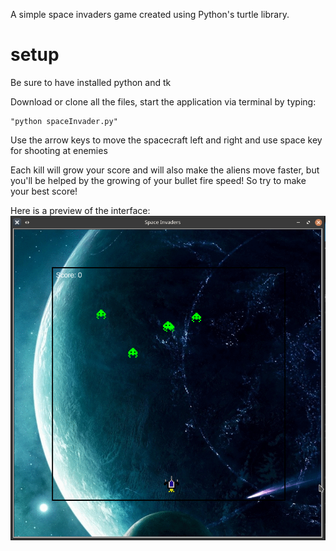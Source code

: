 A simple space invaders game created using Python's turtle library.

# setup
Be sure to have installed python and tk

Download or clone all the files, start the application via terminal by typing:

    "python spaceInvader.py"
    
Use the arrow keys to move the spacecraft left and right and use space key for shooting at enemies

Each kill will grow your score and will also make the aliens move faster, but you'll be helped by the growing of your bullet fire speed!
So try to make your best score!

Here is a preview of the interface:
![alt text](https://github.com/justelan/spaceInvaders/blob/master/presentation.png)
